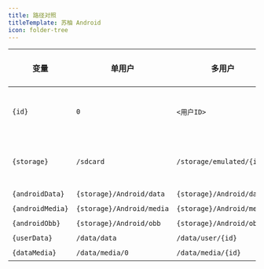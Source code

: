 ```yaml
---
title: 路径对照
titleTemplate: 苏柚 Android
icon: folder-tree
---
```


| 变量               | 单用户                       | 多用户                       | 需要 root |
|------------------|---------------------------|---------------------------|---------|
| `{id}`           | `0`                       | `<用户ID>`                  | 仅多用户    |
| `{storage}`      | `/sdcard`                 | `/storage/emulated/{id}`  | 仅多用户    |
| `{androidData}`  | `{storage}/Android/data`  | `{storage}/Android/data`  | 是       |
| `{androidMedia}` | `{storage}/Android/media` | `{storage}/Android/media` | 是       |
| `{androidObb}`   | `{storage}/Android/obb`   | `{storage}/Android/obb`   | 是       |
| `{userData}`     | `/data/data`              | `/data/user/{id}`         | 是       |
| `{dataMedia}`    | `/data/media/0`           | `/data/media/{id}`        | 是       |
